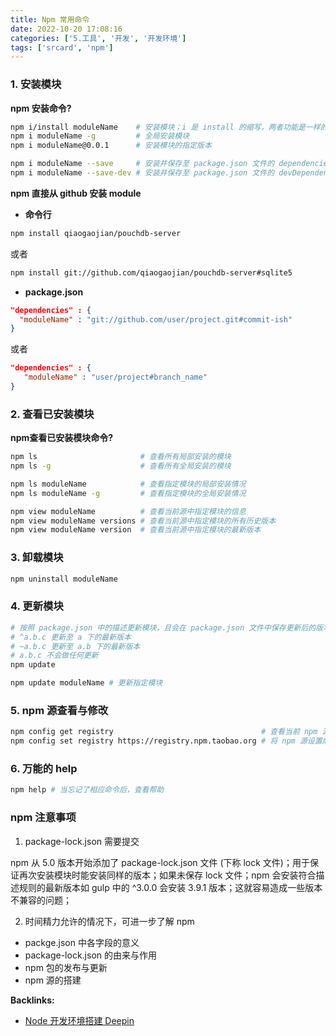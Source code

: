```yaml
---
title: Npm 常用命令
date: 2022-10-20 17:08:16
categories: ['5.工具', '开发', '开发环境']
tags: ['srcard', 'npm']
---
```



### 1.  安装模块

**npm 安装命令?**
  
```sh
npm i/install moduleName    # 安装模块；i 是 install 的缩写，两者功能是一样的
npm i moduleName -g         # 全局安装模块
npm i moduleName@0.0.1      # 安装模块的指定版本

npm i moduleName --save     # 安装并保存至 package.json 文件的 dependencies 中
npm i moduleName --save-dev # 安装并保存至 package.json 文件的 devDependencies 中
```
<!--SR:!2022-12-25,126,252-->

**npm 直接从 github 安装 module**  
  
- **命令行**  
```sh
npm install qiaogaojian/pouchdb-server  
```
或者  
```sh
npm install git://github.com/qiaogaojian/pouchdb-server#sqlite5  
```
- **package.json**  
```json
"dependencies" : {  
  "moduleName" : "git://github.com/user/project.git#commit-ish"  
}  
```
或者  
```json
"dependencies" : {  
   "moduleName" : "user/project#branch_name"  
}  
```
<!--SR:!2022-10-20,22,252-->

### 2.  查看已安装模块

**npm查看已安装模块命令?**
  
```sh
npm ls                       # 查看所有局部安装的模块
npm ls -g                    # 查看所有全局安装的模块

npm ls moduleName            # 查看指定模块的局部安装情况
npm ls moduleName -g         # 查看指定模块的全局安装情况

npm view moduleName          # 查看当前源中指定模块的信息
npm view moduleName versions # 查看当前源中指定模块的所有历史版本
npm view moduleName version  # 查看当前源中指定模块的最新版本
```
<!--SR:!2023-03-02,168,252-->

### 3.  卸载模块
  
```sh
npm uninstall moduleName
```
<!--SR:!2023-02-03,150,252-->

### 4.  更新模块

```sh
# 按照 package.json 中的描述更新模块，且会在 package.json 文件中保存更新后的版本描述；
# ^a.b.c 更新至 a 下的最新版本
# ~a.b.c 更新至 a.b 下的最新版本
# a.b.c 不会做任何更新
npm update 

npm update moduleName # 更新指定模块
```

### 5.  npm 源查看与修改

```sh
npm config get registry                                 # 查看当前 npm 源地址
npm config set registry https://registry.npm.taobao.org # 将 npm 源设置成相应的地址
```

### 6.  万能的 help

```sh
npm help # 当忘记了相应命令后，查看帮助
```

### npm 注意事项

1. package-lock.json 需要提交
  
npm 从 5.0 版本开始添加了 package-lock.json 文件 (下称 lock 文件)；用于保证再次安装模块时能安装同样的版本；如果未保存 lock 文件；npm 会安装符合描述规则的最新版本如 gulp 中的 ^3.0.0 会安装 3.9.1 版本；这就容易造成一些版本不兼容的问题；
<!--SR:!2022-11-25,108,252-->

2. 时间精力允许的情况下，可进一步了解 npm
- packge.json 中各字段的意义
- package-lock.json 的由来与作用 
- npm 包的发布与更新 
- npm 源的搭建


**Backlinks:**

- [Node 开发环境搭建 Deepin](../7962ceea5a61f0bcef11f8d9abf63940e874942b)